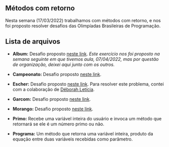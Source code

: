 ## Métodos com retorno

Nesta semana (17/03/2022) trabalhamos com métodos com retorno, e nos foi proposto resolver desafios das Olimpíadas Brasileiras de Programação.

## Lista de arquivos

* **Album:** Desafio proposto [neste link](https://olimpiada.ic.unicamp.br/pratique/pj/2018/f1/album/). *Este exercício nos foi proposto na semana seguinte em que tivemos aula, 07/04/2022, mas por questão de organização, deixei aqui junto com os outros.*

* **Campeonato:** Desafio proposto [neste link](https://olimpiada.ic.unicamp.br/pratique/pj/2012/f1/.campeonato/).

* **Escher:** Desafio proposto [neste link](https://olimpiada.ic.unicamp.br/pratique/pj/2020/f1/escher/). Para resolver este problema, contei com a colaboração de [Déborah Letícia](https://github.com/deborahleticia).

* **Garcom:** Desafio proposto [neste link](https://olimpiada.ic.unicamp.br/pratique/pj/2010/f1/garcom/).

* **Morango:** Desafio proposto [neste link](https://olimpiada.ic.unicamp.br/pratique/pj/2016/f1/morango/).

* **Primo:** Recebe uma variável inteira do usuário e invoca um método que retornará se ele é um número primo ou não.

* **Programa:** Um método que retorna uma variável inteira, produto da equação entre duas variáveis recebidas como parâmetro.
